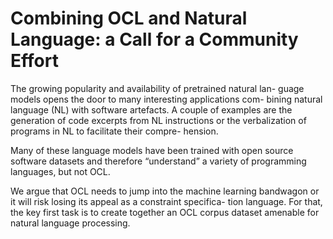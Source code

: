# Combining OCL and Natural Language: a Call for a Community Effort
The growing popularity and availability of pretrained natural lan-
guage models opens the door to many interesting applications com-
bining natural language (NL) with software artefacts. A couple of
examples are the generation of code excerpts from NL instructions
or the verbalization of programs in NL to facilitate their compre-
hension.


Many of these language models have been trained with open
source software datasets and therefore “understand” a variety of
programming languages, but not OCL.


We argue that OCL needs to jump into the machine learning
bandwagon or it will risk losing its appeal as a constraint specifica-
tion language. For that, the key first task is to create together an
OCL corpus dataset amenable for natural language processing.
